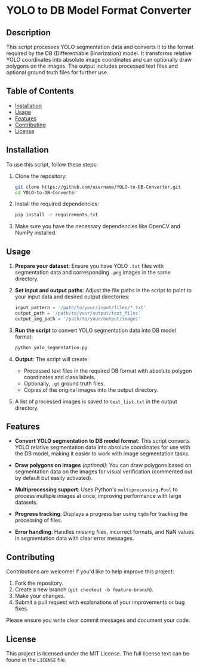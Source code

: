 # YOLO to DB Model Format Converter

## Description
This script processes YOLO segmentation data and converts it to the format required by the DB (Differentiable Binarization) model. It transforms relative YOLO coordinates into absolute image coordinates and can optionally draw polygons on the images. The output includes processed text files and optional ground truth files for further use.

## Table of Contents
- [Installation](#installation)
- [Usage](#usage)
- [Features](#features)
- [Contributing](#contributing)
- [License](#license)

## Installation
To use this script, follow these steps:

1. Clone the repository:
    ```bash
    git clone https://github.com/username/YOLO-to-DB-Converter.git
    cd YOLO-to-DB-Converter
    ```

2. Install the required dependencies:
    ```bash
    pip install -r requirements.txt
    ```

3. Make sure you have the necessary dependencies like OpenCV and NumPy installed.

## Usage
1. **Prepare your dataset**: Ensure you have YOLO `.txt` files with segmentation data and corresponding `.png` images in the same directory.
2. **Set input and output paths**: Adjust the file paths in the script to point to your input data and desired output directories:
    ```python
    input_pattern = '/path/to/your/input/files/*.txt'
    output_path = '/path/to/your/output/text_files'
    output_img_path = '/path/to/your/output/images'
    ```

3. **Run the script** to convert YOLO segmentation data into DB model format:
    ```bash
    python yolo_segmentation.py
    ```

4. **Output**: The script will create:
    - Processed text files in the required DB format with absolute polygon coordinates and class labels.
    - Optionally, `.gt` ground truth files.
    - Copies of the original images into the output directory.
    
5. A list of processed images is saved to `test_list.txt` in the output directory.

## Features
- **Convert YOLO segmentation to DB model format**: 
    This script converts YOLO relative segmentation data into absolute coordinates for use with the DB model, making it easier to work with image segmentation tasks.
    
- **Draw polygons on images** *(optional)*: 
    You can draw polygons based on segmentation data on the images for visual verification (commented out by default but easily activated).
    
- **Multiprocessing support**: 
    Uses Python's `multiprocessing.Pool` to process multiple images at once, improving performance with large datasets.
    
- **Progress tracking**: 
    Displays a progress bar using `tqdm` for tracking the processing of files.
    
- **Error handling**: 
    Handles missing files, incorrect formats, and NaN values in segmentation data with clear error messages.

## Contributing
Contributions are welcome! If you'd like to help improve this project:

1. Fork the repository.
2. Create a new branch (`git checkout -b feature-branch`).
3. Make your changes.
4. Submit a pull request with explanations of your improvements or bug fixes.

Please ensure you write clear commit messages and document your code.

## License
This project is licensed under the MIT License. The full license text can be found in the `LICENSE` file.
